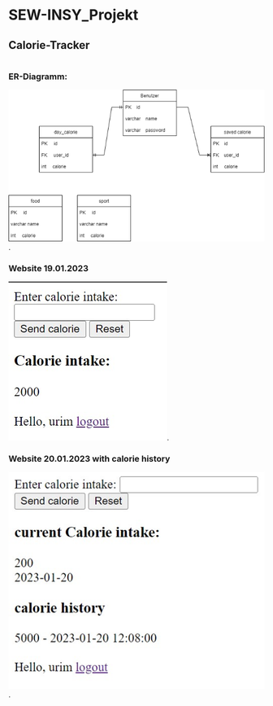 # SEW-INSY_Projekt
## Calorie-Tracker
#

### ER-Diagramm:

![ER-Diagramm](DB_structure/ER_Projekt.drawio.png).

### Website 19.01.2023
![Website](DB_structure/design.jpg).

### Website 20.01.2023 with calorie history
![Website_history](DB_structure/design_history.jpg).
